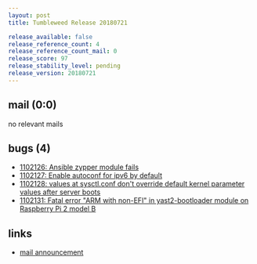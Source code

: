 ```yaml
---
layout: post
title: Tumbleweed Release 20180721

release_available: false
release_reference_count: 4
release_reference_count_mail: 0
release_score: 97
release_stability_level: pending
release_version: 20180721
---
```


## mail (0:0)

no relevant mails

## bugs (4)

<!--more-->

- [1102126: Ansible zypper module fails](https://bugzilla.opensuse.org/show_bug.cgi?id=1102126)
- [1102127: Enable autoconf for ipv6 by default](https://bugzilla.opensuse.org/show_bug.cgi?id=1102127)
- [1102128: values at sysctl.conf don't override default kernel parameter values after server boots](https://bugzilla.opensuse.org/show_bug.cgi?id=1102128)
- [1102131: Fatal error "ARM with non-EFI" in yast2-bootloader module on Raspberry Pi 2 model B](https://bugzilla.opensuse.org/show_bug.cgi?id=1102131)



## links

- [mail announcement](https://lists.opensuse.org/opensuse-factory/2018-07/msg00162.html)
